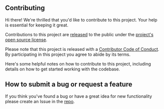 ## Contributing

Hi there! We're thrilled that you'd like to contribute to this project. Your help is essential for keeping it great.

Contributions to this project are [released](https://help.github.com/articles/github-terms-of-service/#6-contributions-under-repository-license) to the public under the [project's open source license](LICENSE.md).

Please note that this project is released with a [Contributor Code of Conduct](CODE_OF_CONDUCT.md). By participating in this project you agree to abide by its terms.

Here's some helpful notes on how to contribute to this project, including details on how to get started working with the codebase.

## How to submit a bug or request a feature

If you think you've found a bug or have a great idea for new functionality please create an Issue in the [repo](https://github.com/valet-customers/issue-ops/issues/new).

